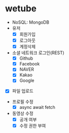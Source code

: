 # wetube

- NoSQL: MongoDB
- 유저
  - [x] 회원가입
  - [x] 로그아웃
  - [x] 계정삭제
- 소셜 네트워크 로그인(REST)
  - [x] Github
  - [x] Facebook
  - [x] NAVER
  - [x] Kakao
  - [x] Google
- [x] 파일 업로드
- 프로필 수정
  - [x] async await fetch
- 동영상 수정
  - [x] 공개 여부
  - [x] 수정 권한 부여
